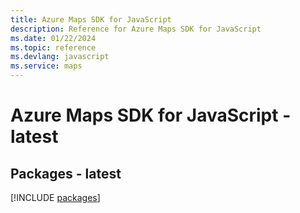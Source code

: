 ```yaml
---
title: Azure Maps SDK for JavaScript
description: Reference for Azure Maps SDK for JavaScript
ms.date: 01/22/2024
ms.topic: reference
ms.devlang: javascript
ms.service: maps
---
```

# Azure Maps SDK for JavaScript - latest
## Packages - latest
[!INCLUDE [packages](maps-index.md)]
